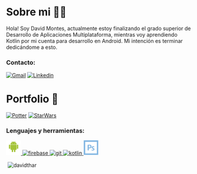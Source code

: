 <h1>Sobre mi 🧑🏻</h1>
Hola! Soy David Montes, actualmente estoy finalizando el grado superior de Desarrollo de Aplicaciones Multiplataforma, mientras voy aprendiendo Kotlin por mi cuenta para desarrollo en Android. Mi intención es terminar dedicándome a esto.


<h3>Contacto:</h3>

[![Gmail](https://img.shields.io/badge/-Gmail-c14438?style=flat&logo=Gmail&logoColor=white)](mailto:daavidmontes@gmail.com)
[![Linkedin](https://img.shields.io/badge/-LinkedIn-blue?style=flat&logo=Linkedin&logoColor=white)](https://www.linkedin.com/in/david-montes-vicente/)

<h1 align="left">Portfolio 📱</h1>

[![Potter](https://raw.githubusercontent.com/davidthar/davidthar/main/portfolio_potter_small.png)](https://github.com/davidthar/QuizApp)
[![StarWars](https://raw.githubusercontent.com/davidthar/davidthar/main/portfolio_starwars_small.png)](https://github.com/davidthar/StarWarsMemory)


<h3 align="left">Lenguajes y herramientas:</h3>
<p align="left"> <a href="https://developer.android.com" target="_blank" rel="noreferrer"> <img src="https://raw.githubusercontent.com/devicons/devicon/master/icons/android/android-original-wordmark.svg" alt="android" width="40" height="40"/> </a> <a href="https://firebase.google.com/" target="_blank" rel="noreferrer"> <img src="https://www.vectorlogo.zone/logos/firebase/firebase-icon.svg" alt="firebase" width="40" height="40"/> </a> <a href="https://git-scm.com/" target="_blank" rel="noreferrer"> <img src="https://www.vectorlogo.zone/logos/git-scm/git-scm-icon.svg" alt="git" width="40" height="40"/> </a> <a href="https://kotlinlang.org" target="_blank" rel="noreferrer"> <img src="https://www.vectorlogo.zone/logos/kotlinlang/kotlinlang-icon.svg" alt="kotlin" width="40" height="40"/> </a> <a href="https://www.photoshop.com/en" target="_blank" rel="noreferrer"> <img src="https://raw.githubusercontent.com/devicons/devicon/master/icons/photoshop/photoshop-line.svg" alt="photoshop" width="40" height="40"/> </a> </p>

<p>&nbsp;<img align="center" src="https://github-readme-stats.vercel.app/api?username=davidthar&show_icons=true&locale=en" alt="davidthar" /></p>
